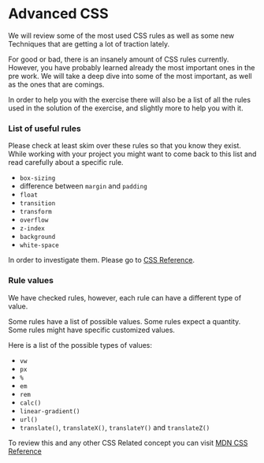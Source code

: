 # Advanced CSS

We will review some of the most used CSS rules as well as some new Techniques that are getting a lot of traction lately.

For good or bad, there is an insanely amount of CSS rules currently. However, you have probably learned already the most important ones in the pre work. We will take a deep dive into some of the most important, as well as the ones that are comings.

In order to help you with the exercise there will also be a list of all the rules used in the solution of the exercise, and slightly more to help you with it.

### List of useful rules

Please check at least skim over these rules so that you know they exist. While working with your project you might want to come back to this list and read carefully about a specific rule.

- `box-sizing`
- difference between `margin` and `padding`
- `float`
- `transition`
- `transform`
- `overflow`
- `z-index`
- `background`
- `white-space`

In order to investigate them. Please go to [CSS Reference](http://cssreference.io/).

### Rule values

We have checked rules, however, each rule can have a different type of value.

Some rules have a list of possible values. Some rules expect a quantity. Some rules might have specific customized values.

Here is a list of the possible types of values:

- `vw`
- `px`
- `%`
- `em`
- `rem`
- `calc()`
- `linear-gradient()`
- `url()`
- `translate()`, `translateX()`, `translateY()` and `translateZ()`

To review this and any other CSS Related concept you can visit [MDN CSS Reference](https://developer.mozilla.org/en-US/docs/Web/CSS/Reference)
